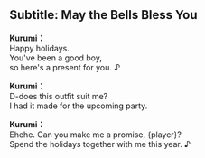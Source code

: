 # 

  
## Subtitle: May the Bells Bless You
  
**Kurumi：**  
Happy holidays.  
You've been a good boy,  
so here's a present for you. ♪  
  
**Kurumi：**  
D-does this outfit suit me?  
I had it made for the upcoming party.  
  
**Kurumi：**  
Ehehe. Can you make me a promise, {player}?  
Spend the holidays together with me this year. ♪  
